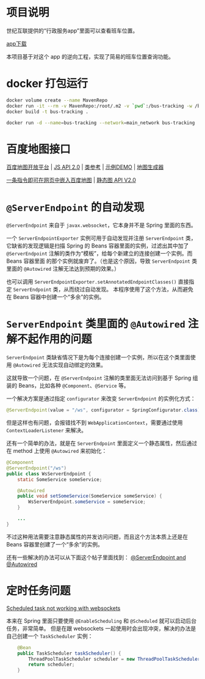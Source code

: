 # 项目说明

世纪互联提供的“行政服务app”里面可以查看班车位置。

[app下载](http://211.151.82.84:35257/APPdownload.php)

本项目基于对这个 app 的逆向工程，实现了简易的班车位置查询功能。


# docker 打包运行

```sh
docker volume create --name MavenRepo
docker run -it --rm -v MavenRepo:/root/.m2 -v `pwd`:/bus-tracking -w /bus-tracking maven:3.6-jdk-8-alpine mvn clean package -Dmaven.test.skip=true
docker build -t bus-tracking .

docker run -d --name=bus-tracking --network=main_network bus-tracking
```


# 百度地图接口

[百度地图开放平台](http://lbsyun.baidu.com/)
| [JS API 2.0](http://lbsyun.baidu.com/index.php?title=jspopular)
| [类参考](https://lbsyun.baidu.com/cms/jsapi/reference/jsapi_reference.html)
| [示例DEMO](http://lbsyun.baidu.com/jsdemo.htm)
| [地图生成器](http://api.map.baidu.com/lbsapi/createmap/index.html)

[一条指令即可在网页中嵌入百度地图](https://my.oschina.net/ZhenyuanLiu/blog/1791570)
| [静态图 API V2.0](https://lbsyun.baidu.com/index.php?title=static)

# `@ServerEndpoint` 的自动发现

`@ServerEndpoint` 来自于 `javax.websocket`，它本身并不是 Spring 里面的东西。

一个 `ServerEndpointExporter` 实例可用于自动发现并注册 `ServerEndpoint` 类，它缺省的发现逻辑是扫描 Spring 的 Beans
容器里面的实例，过滤出其中加了 `@ServerEndpoint` 注解的类作为“模板”，给每个新建立的连接创建一个实例。而 Beans 容器里面
的那个实例就废弃了。（也是这个原因，导致 `ServerEndpoint` 类里面的 `@Autowired` 注解无法达到预期的效果。）

也可以调用 `ServerEndpointExporter.setAnnotatedEndpointClasses()` 直接指定 `ServerEndpoint` 类，从而绕过自动发现。
本程序使用了这个方法，从而避免在 Beans 容器中创建一个“多余”的实例。


# `ServerEndpoint` 类里面的 `@Autowired` 注解不起作用的问题

`ServerEndpoint` 类缺省情况下是为每个连接创建一个实例，所以在这个类里面使用 `@Autowired` 无法实现自动绑定的效果。

这就导致一个问题，在 `@ServerEndpoint` 注解的类里面无法访问到基于 Spring 组装的 Beans，比如各种 `@Component`、`@Service` 等。

一个解决方案是通过指定 `configurator` 来改变 `ServerEndpoint` 的实例化方式：
```java
@ServerEndpoint(value = "/ws", configurator = SpringConfigurator.class)
```
但是这样也有问题，会报错找不到 `WebApplicationContext`，需要通过使用 `ContextLoaderListener` 来解决。

还有一个简单的办法，就是在 `ServerEndpoint` 里面定义一个静态属性，然后通过在 method 上使用 `@Autowired` 来初始化：
```java
@Component
@ServerEndpoint("/ws")
public class WsServerEndpoint {
	static SomeService someService;

	@Autowired
	public void setSomeService(SomeService someService) {
		WsServerEndpoint.someService = someService;
	}

	...
}
```
不过这种用法需要注意静态属性的并发访问问题，而且这个方法本质上还是在 Beans 容器里创建了一个“多余”的实例。

还有一些解决的办法可以从下面这个帖子里面找到：
[@ServerEndpoint and @Autowired](https://stackoverflow.com/questions/29306854/serverendpoint-and-autowired)


# 定时任务问题

[Scheduled task not working with websockets](https://stackoverflow.com/questions/56169448/scheduled-task-not-working-with-websockets)

本来在 Spring 里面只要使用 `@EnableScheduling` 和 `@Scheduled` 就可以启动后台任务，非常简单。
但是在跟 websockets 一起使用时会出现冲突，解决的办法是自己创建一个 `TaskScheduler` 实例：
```java
	@Bean
	public TaskScheduler taskScheduler() {
		ThreadPoolTaskScheduler scheduler = new ThreadPoolTaskScheduler();
		return scheduler;
	}
```
